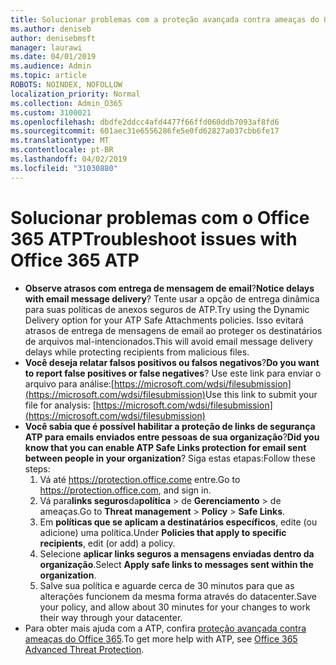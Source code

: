 ```yaml
---
title: Solucionar problemas com a proteção avançada contra ameaças do Office 365 (ATP)
ms.author: deniseb
author: denisebmsft
manager: laurawi
ms.date: 04/01/2019
ms.audience: Admin
ms.topic: article
ROBOTS: NOINDEX, NOFOLLOW
localization_priority: Normal
ms.collection: Admin_O365
ms.custom: 3100021
ms.openlocfilehash: dbdfe2ddcc4afd4477f66ffd060ddb7093af8fd6
ms.sourcegitcommit: 601aec31e6556286fe5e0fd62827a037cbb6fe17
ms.translationtype: MT
ms.contentlocale: pt-BR
ms.lasthandoff: 04/02/2019
ms.locfileid: "31030880"
---
```

# <a name="troubleshoot-issues-with-office-365-atp"></a><span data-ttu-id="9f64a-102">Solucionar problemas com o Office 365 ATP</span><span class="sxs-lookup"><span data-stu-id="9f64a-102">Troubleshoot issues with Office 365 ATP</span></span>

- <span data-ttu-id="9f64a-103">**Observe atrasos com entrega de mensagem de email**?</span><span class="sxs-lookup"><span data-stu-id="9f64a-103">**Notice delays with email message delivery**?</span></span> <span data-ttu-id="9f64a-104">Tente usar a opção de entrega dinâmica para suas políticas de anexos seguros de ATP.</span><span class="sxs-lookup"><span data-stu-id="9f64a-104">Try using the Dynamic Delivery option for your ATP Safe Attachments policies.</span></span> <span data-ttu-id="9f64a-105">Isso evitará atrasos de entrega de mensagens de email ao proteger os destinatários de arquivos mal-intencionados.</span><span class="sxs-lookup"><span data-stu-id="9f64a-105">This will avoid email message delivery delays while protecting recipients from malicious files.</span></span>
- <span data-ttu-id="9f64a-106">**Você deseja relatar falsos positivos ou falsos negativos**?</span><span class="sxs-lookup"><span data-stu-id="9f64a-106">**Do you want to report false positives or false negatives**?</span></span> <span data-ttu-id="9f64a-107">Use este link para enviar o arquivo para análise:[https://microsoft.com/wdsi/filesubmission](https://microsoft.com/wdsi/filesubmission)</span><span class="sxs-lookup"><span data-stu-id="9f64a-107">Use this link to submit your file for analysis: [https://microsoft.com/wdsi/filesubmission](https://microsoft.com/wdsi/filesubmission)</span></span>
- <span data-ttu-id="9f64a-108">**Você sabia que é possível habilitar a proteção de links de segurança ATP para emails enviados entre pessoas de sua organização**?</span><span class="sxs-lookup"><span data-stu-id="9f64a-108">**Did you know that you can enable ATP Safe Links protection for email sent between people in your organization**?</span></span> <span data-ttu-id="9f64a-109">Siga estas etapas:</span><span class="sxs-lookup"><span data-stu-id="9f64a-109">Follow these steps:</span></span>
    1. <span data-ttu-id="9f64a-110">Vá até https://protection.office.come entre.</span><span class="sxs-lookup"><span data-stu-id="9f64a-110">Go to https://protection.office.com, and sign in.</span></span>
    2. <span data-ttu-id="9f64a-111">Vá para**links seguros**da**política** > de **Gerenciamento** > de ameaças.</span><span class="sxs-lookup"><span data-stu-id="9f64a-111">Go to **Threat management** > **Policy** > **Safe Links**.</span></span>
    3. <span data-ttu-id="9f64a-112">Em **políticas que se aplicam a destinatários específicos**, edite (ou adicione) uma política.</span><span class="sxs-lookup"><span data-stu-id="9f64a-112">Under **Policies that apply to specific recipients**, edit (or add) a policy.</span></span>
    4. <span data-ttu-id="9f64a-113">Selecione **aplicar links seguros a mensagens enviadas dentro da organização**.</span><span class="sxs-lookup"><span data-stu-id="9f64a-113">Select **Apply safe links to messages sent within the organization**.</span></span>
    5. <span data-ttu-id="9f64a-114">Salve sua política e aguarde cerca de 30 minutos para que as alterações funcionem da mesma forma através do datacenter.</span><span class="sxs-lookup"><span data-stu-id="9f64a-114">Save your policy, and allow about 30 minutes for your changes to work their way through your datacenter.</span></span>
- <span data-ttu-id="9f64a-115">Para obter mais ajuda com a ATP, confira [proteção avançada contra ameaças do Office 365](https://docs.microsoft.com/office365/securitycompliance/office-365-atp).</span><span class="sxs-lookup"><span data-stu-id="9f64a-115">To get more help with ATP, see [Office 365 Advanced Threat Protection](https://docs.microsoft.com/office365/securitycompliance/office-365-atp).</span></span>